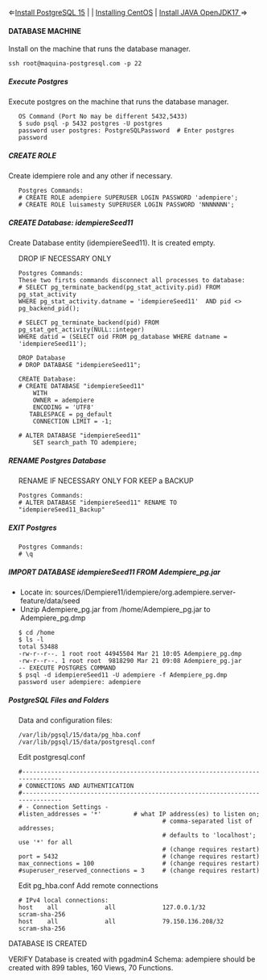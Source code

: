 
&lArr;[Install PostgreSQL 15](./InstallPostgreSQL.md) | | [Installing CentOS](./README_installCentOS.md) | [Install JAVA OpenJDK17 ](./Install_JAVA_OpenJDK17.md) &rArr;

#### DATABASE MACHINE
Install on the machine that runs the database manager.

````
ssh root@maquina-postgresql.com -p 22
````
##### Execute Postgres 
Execute postgres on the machine that runs the database manager.
<div style="padding-left: 20px;">

````
OS Command (Port No may be different 5432,5433)
$ sudo psql -p 5432 postgres -U postgres
password user postgres: PostgreSQLPassword 	# Enter postgres password
````
</div>

##### CREATE ROLE
Create idempiere role and any other if necessary.
<div style="padding-left: 20px;">

````
Postgres Commands:
# CREATE ROLE adempiere SUPERUSER LOGIN PASSWORD 'adempiere';
# CREATE ROLE luisamesty SUPERUSER LOGIN PASSWORD 'NNNNNNN';
````
</div>

##### CREATE Database: idempiereSeed11
Create Database entity (idempiereSeed11). It is created empty. 
<div style="padding-left: 20px;">
DROP IF NECESSARY ONLY

````
Postgres Commands:
These two firsts commands disconnect all processes to database:
# SELECT pg_terminate_backend(pg_stat_activity.pid) FROM   pg_stat_activity
WHERE pg_stat_activity.datname = 'idempiereSeed11'  AND pid <> pg_backend_pid();

# SELECT pg_terminate_backend(pid) FROM  pg_stat_get_activity(NULL::integer)
WHERE datid = (SELECT oid FROM pg_database WHERE datname = 'idempiereSeed11');

DROP Database
# DROP DATABASE "idempiereSeed11";

CREATE Database:
# CREATE DATABASE "idempiereSeed11"
    WITH 
    OWNER = adempiere
    ENCODING = 'UTF8'
   TABLESPACE = pg_default
    CONNECTION LIMIT = -1;

# ALTER DATABASE "idempiereSeed11"
    SET search_path TO adempiere;   
````
</div>

##### RENAME Postgres Database
<div style="padding-left: 20px;">
RENAME IF NECESSARY ONLY FOR KEEP a BACKUP

````
Postgres Commands:
# ALTER DATABASE "idempiereSeed11" RENAME TO "idempiereSeed11_Backup"
````
</div>

##### EXIT Postgres
<div style="padding-left: 20px;">

````
Postgres Commands:
# \q
````
</div>

##### IMPORT DATABASE idempiereSeed11 FROM Adempiere_pg.jar 

* Locate in: sources/iDempiere11/idempiere/org.adempiere.server-feature/data/seed
* Unzip Adempiere_pg.jar from /home/Adempiere_pg.jar to Adempiere_pg.dmp

<div style="padding-left: 20px;">

````
$ cd /home
$ ls -l
total 53488
-rw-r--r--. 1 root root 44945504 Mar 21 10:05 Adempiere_pg.dmp
-rw-r--r--. 1 root root  9818290 Mar 21 09:08 Adempiere_pg.jar
-- EXECUTE POSTGRES COMMAND
$ psql -d idempiereSeed11 -U adempiere -f Adempiere_pg.dmp
password user adempiere: adempiere 
````
</div>

##### PostgreSQL Files and Folders
<div style="padding-left: 20px;">

Data and configuration files:

````
/var/lib/pgsql/15/data/pg_hba.conf
/var/lib/pgsql/15/data/postgresql.conf
````

Edit postgresql.conf

````
#------------------------------------------------------------------------------
# CONNECTIONS AND AUTHENTICATION
#------------------------------------------------------------------------------
# - Connection Settings -
#listen_addresses = '*'         # what IP address(es) to listen on;
                                        # comma-separated list of addresses;
                                        # defaults to 'localhost'; use '*' for all
                                        # (change requires restart)
port = 5432                             # (change requires restart)
max_connections = 100                   # (change requires restart)
#superuser_reserved_connections = 3     # (change requires restart)
````

Edit pg_hba.conf
Add remote connections

````
# IPv4 local connections:
host    all             all             127.0.0.1/32            scram-sha-256
host    all             all             79.150.136.208/32           scram-sha-256
````


</div>



DATABASE IS CREATED

VERIFY Database is created with pgadmin4
Schema: adempiere should be created with 899 tables, 160 Views, 70 Functions.

</div>
